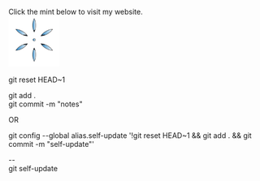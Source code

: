 Click the mint below to visit my website.<br>
<a href="https://david-bui.com"><img style="height: 100px; width: 100px" src="src/assets/logo.png"/></a>

git reset HEAD~1

git add .  
git commit -m "notes"

OR

git config --global alias.self-update '!git reset HEAD~1 && git add . && git commit -m "self-update"'

--  
git self-update

